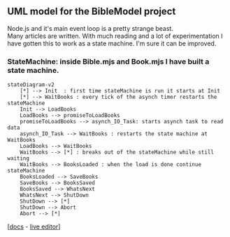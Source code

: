 ## UML model for the BibleModel project

Node.js and it's main event loop is a pretty strange beast.  
Many articles are written.  With much reading and a lot of experimentation I have gotten this to work as a state machine.
I'm sure it can be improved.

### StateMachine: inside Bible.mjs and Book.mjs I have built a state machine. 
 
```mermaid
stateDiagram-v2
    [*] --> Init  : first time stateMachine is run it starts at Init
    [*] --> WaitBooks : every tick of the asynch timer restarts the stateMachine 
    Init --> LoadBooks
    LoadBooks --> promiseToLoadBooks 
    promiseToLoadBooks --> asynch_IO_Task: starts asynch task to read data
    asynch_IO_Task --> WaitBooks : restarts the state machine at WaitBooks
    LoadBooks --> WaitBooks
    WaitBooks --> [*] : breaks out of the stateMachine while still waiting
    WaitBooks --> BooksLoaded : when the load is done continue stateMachine
    BooksLoaded --> SaveBooks
    SaveBooks --> BooksSaved
    BooksSaved --> WhatsNext 
    WhatsNext --> ShutDown
    ShutDown --> [*]
    ShutDown --> Abort 
    Abort --> [*]

```
[<a href="https://mermaid.js.org/syntax/classDiagram.html">docs</a> - <a href="https://mermaid.live/edit#pako:eNpdkTFPwzAQhf-K5QlQ2zQJJG1UBaGWDYmBgYEwXO1LYuTEwXYqlZL_jt02asXm--690zvfgTLFkWaUSTBmI6DS0BTt2lfzkKx-p1PytEO9f1FtdaQkI2ulZNGuVqK1qEtgmOfk7BitSzKdOhg59XuNGgk0RDxed-_IOr6uf8cZ6UhTZ8bvHqS5ub1mr9svZPbjk6DEBlu7AQuXyBkx4gcvDk9cUMJq0XT_YaW0kNK5j-ufAoRzcihaQvLcoN4Jv50vvVxw_xrnD3RCG9QNCO4-8OgpqK1dpoJm7smxhF7agp6kfcfB4jMXVmmalW4tnFDorXrbt4xmVvc4is53GKFUwNF5DtTuO3-sShjrJjLVlqLyvNfS4drazmRB4NuzSti6386YagIjeA3a1rtlEiRRsoAoxiSN4SGOOduGy0UZ3YclT-dhBHQYhj8dc6_I">live editor</a>]

